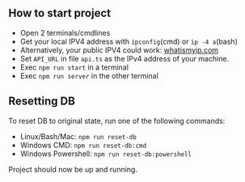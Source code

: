 ## How to start project

- Open 2 terminals/cmdlines
- Get your local IPV4 address with `ipconfig`(cmd) or `ip -4 a`(bash)
- Alternatively, your public IPV4 could work: [whatismyip.com](https://whatismyipaddress.com/)
- Set `API_URL` in file `api.ts` as the IPv4 address of your machine.
- Exec `npm run start` in a terminal
- Exec `npm run server` in the other terminal

## Resetting DB

To reset DB to original state, run one of the following commands:
- Linux/Bash/Mac: `npm run reset-db`
- Windows CMD: `npm run reset-db:cmd`
- Windows Powershell: `npm run reset-db:powershell`

Project should now be up and running.
